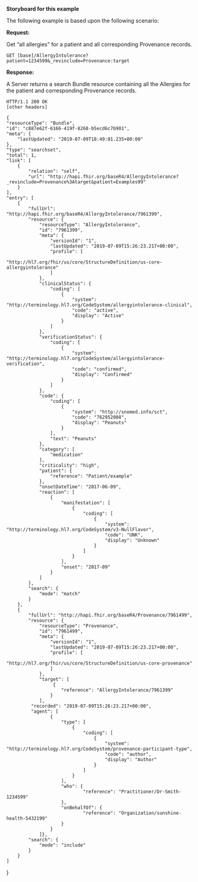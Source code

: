 
**Storyboard for this example**

The following example is based upon the following scenario:


**Request:**

Get “all allergies” for a patient and all corresponding Provenance records.


    GET [base]/AllergyIntolerance?patient=1234599&_revinclude=Provenance:target

**Response:**

A Server returns a search Bundle resource containing all the Allergies for the patient and corresponding Provenance records. 


    HTTP/1.1 200 OK
    [other headers]
    
    {
    "resourceType": "Bundle",
    "id": "c887e62f-6166-419f-8268-b5ecd6c7b901",
    "meta": {
        "lastUpdated": "2019-07-09T18:49:01.235+00:00"
    },
    "type": "searchset",
    "total": 1,
    "link": [
        {
            "relation": "self",
            "url": "http://hapi.fhir.org/baseR4/AllergyIntolerance?_revinclude=Provenance%3Atarget&patient=Examples99"
        }
    ],
    "entry": [
        {
            "fullUrl": "http://hapi.fhir.org/baseR4/AllergyIntolerance/7961399",
            "resource": {
                "resourceType": "AllergyIntolerance",
                "id": "7961399",
                "meta": {
                    "versionId": "1",
                    "lastUpdated": "2019-07-09T15:26:23.217+00:00",
                    "profile": [
                       "http://hl7.org/fhir/us/core/StructureDefinition/us-core-allergyintolerance"
                    ]
                },
                "clinicalStatus": {
                    "coding": [
                        {
                            "system": "http://terminology.hl7.org/CodeSystem/allergyintolerance-clinical",
                            "code": "active",
                            "display": "Active"
                        }
                    ]
                },
                "verificationStatus": {
                    "coding": [
                        {
                            "system": "http://terminology.hl7.org/CodeSystem/allergyintolerance-verification",
                            "code": "confirmed",
                            "display": "Confirmed"
                        }
                    ]
                },
                "code": {
                    "coding": [
                        {
                            "system": "http://snomed.info/sct",
                            "code": "762952008",
                            "display": "Peanuts"
                        }
                    ],
                    "text": "Peanuts"
                },
                "category": [
                    "medication"
                ],
                "criticality": "high",
                "patient": {
                    "reference": "Patient/example"
                },
                "onsetDateTime": "2017-06-09",
                "reaction": [
                    {
                        "manifestation": [
                            {
                                "coding": [
                                    {
                                        "system": "http://terminology.hl7.org/CodeSystem/v3-NullFlavor",
                                        "code": "UNK",
                                        "display": "Unknown"
                                    }
                                ]
                            }
                        ],
                        "onset": "2017-09"
                    }
                ]
            },
            "search": {
                "mode": "match"
            }
        },
        {
            "fullUrl": "http://hapi.fhir.org/baseR4/Provenance/7961499",
            "resource": {
                "resourceType": "Provenance",
                "id": "7961499",
                "meta": {
                    "versionId": "1",
                    "lastUpdated": "2019-07-09T15:26:23.217+00:00",
                    "profile": [
                       "http://hl7.org/fhir/us/core/StructureDefinition/us-core-provenance"
                    ]
                },
                "target": [
                     {
                        "reference": "AllergyIntolerance/7961399"
                    }
                ],
             "recorded": "2019-07-09T15:26:23.217+00:00",
             "agent": [
                    {
                        "type": [
                            {
                                "coding": [
                                    {
                                        "system": "http://terminology.hl7.org/CodeSystem/provenance-participant-type",
                                        "code": "author",
                                        "display": "Author"
                                    }
                                ]
                            }
                        ],
                        "who": {
                                "reference": "Practitioner/Dr-Smith-1234599"
                        },
                        "onBehalfOf": {
                                "reference": "Organization/sunshine-health-5432199"
                        }
                    }
                ]},
            "search": {
                "mode": "include"
            }
        }
    ]
}
    